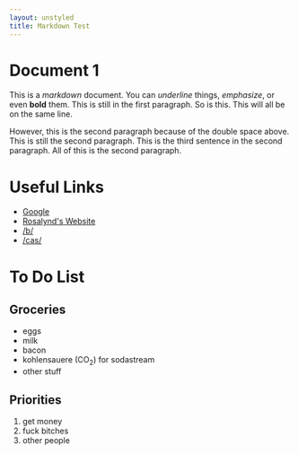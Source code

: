 ```yaml
---
layout: unstyled
title: Markdown Test
---
```


# Document 1

This is a *markdown* document.  You can _underline_ things,
*emphasize*, or even **bold** them.
This is still in the first paragraph.
So is this.
This will all be
on the same line.

However, this is the second paragraph because of the double space above.
This is still the second paragraph.
This is the third sentence in the second paragraph.
All
of
this
is the second paragraph.

# Useful Links

* [Google](https://google.com)
* [Rosalynd's Website](http://rosalynd.name)
* [/b/](https://4chan.org/b)
* [/cas/](https://berlin.craigslist.org/cas/)

# To Do List

## Groceries

* eggs
* milk
* bacon
* kohlensauere (CO<sub>2</sub>) for sodastream
* other stuff

## Priorities

1. get money
1. fuck bitches
1. other people

